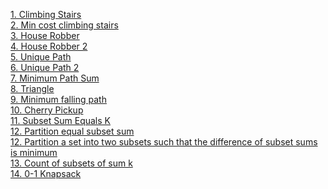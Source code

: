[1. Climbing Stairs](https://leetcode.com/problems/climbing-stairs/discuss/2473516/From-recursion-to-space-optimized-DP-with-gradual-changes-for-better-understanding)  
[2. Min cost climbing stairs](https://leetcode.com/problems/min-cost-climbing-stairs/discuss/2473893/from-recursion-to-memoized-with-gradual-changes-for-better-understanding)  
[3. House Robber](https://leetcode.com/problems/house-robber/discuss/2476337/From-recursion-to-space-optimized-DP-with-gradual-changes-for-better-understanding)  
[4. House Robber 2](https://leetcode.com/problems/house-robber-ii/discuss/2476573/Zero-extra-code-in-House-Robber)  
[5. Unique Path](https://leetcode.com/problems/unique-paths/discuss/2478400/from-recursion-to-space-optimized-dp-with-gradual-changes-for-better-understanding)  
[6. Unique Path 2](https://leetcode.com/problems/unique-paths-ii/discuss/2482569/from-recursion-to-space-optimized-dp-with-gradual-changes-for-better-understanding)  
[7. Minimum Path Sum](https://leetcode.com/problems/minimum-path-sum/discuss/2482913/From-recursion-to-space-optimized-DP-with-gradual-changes-for-better-understanding)  
[8. Triangle](https://leetcode.com/problems/triangle/discuss/2483471/From-recursion-to-space-optimized-DP-with-gradual-changes-for-better-understanding)  
[9. Minimum falling path](https://leetcode.com/problems/minimum-falling-path-sum/discuss/2484727/From-recursion-to-space-optimized-DP-with-gradual-changes-for-better-understanding)  
[10. Cherry Pickup](https://leetcode.com/problems/cherry-pickup/discuss/2489246/4D-greater-3D.-From-recursion-to-memoization-with-gradual-changes-for-better-understanding)  
[11. Subset Sum Equals K](https://github.com/glacias07/Leetcode-Solutions/blob/main/Non_leetcode_questions/Subset_Sum.md)  
[12. Partition equal subset sum](https://leetcode.com/problems/partition-equal-subset-sum/discuss/2493677/from-recursion-to-space-optimized-dp-with-gradual-changes-for-better-understanding)  
[12. Partition a set into two subsets such that the difference of subset sums is minimum](https://github.com/glacias07/Leetcode-Solutions/blob/main/Non_leetcode_questions/Partition_a_set_into_two_subsets_such_that_the_difference_of_subset_sums_is_minimum.md)  
[13. Count of subsets of sum k](https://github.com/glacias07/Leetcode-Solutions/blob/main/Non_leetcode_questions/Number_of_subsets.md)  
[14. 0-1 Knapsack](https://github.com/glacias07/Leetcode-Solutions/blob/main/Non_leetcode_questions/0-1_knapsack.md)  
[]()
[]()
[]()
[]()
[]()
[]()
[]()
[]()
[]()
[]()
[]()
[]()
[]()
